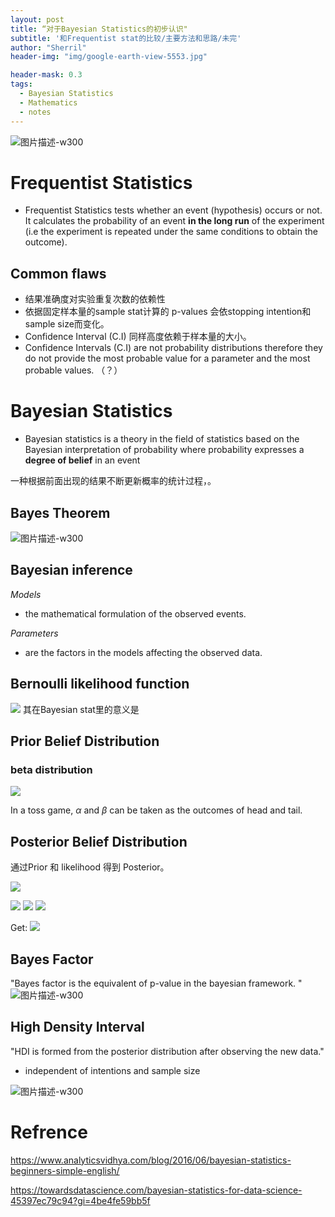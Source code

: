 ```yaml
---
layout: post
title: “对于Bayesian Statistics的初步认识"
subtitle: '和Frequentist stat的比较/主要方法和思路/未完'
author: "Sherril"
header-img: "img/google-earth-view-5553.jpg"

header-mask: 0.3
tags:
  - Bayesian Statistics
  - Mathematics
  - notes
---
```




 ![图片描述-w300](https://i.loli.net/2019/07/17/5d2e9dbb3623d34138.jpg)

# Frequentist Statistics 

- Frequentist Statistics tests whether an event (hypothesis) occurs or not. It calculates the probability of an event **in the long run** of the experiment (i.e the experiment is repeated under the same conditions to obtain the outcome).

## Common flaws
- 结果准确度对实验重复次数的依赖性
- 依据固定样本量的sample stat计算的 p-values 会依stopping intention和sample size而变化。
- Confidence Interval (C.I) 同样高度依赖于样本量的大小。
- Confidence Intervals (C.I) are not probability distributions therefore they do not provide the most probable value for a parameter and the most probable values. （？）


# Bayesian Statistics
- Bayesian statistics is a theory in the field of statistics based on the Bayesian interpretation of probability where probability expresses a **degree of belief** in an event

一种根据前面出现的结果不断更新概率的统计过程，。

## Bayes Theorem
![图片描述-w300](https://i.loli.net/2019/07/17/5d2e986f7d7db82219.jpg)

## Bayesian inference
*Models* 
- the mathematical formulation of the observed events. 

*Parameters*
- are the factors in the models affecting the observed data. 

## Bernoulli likelihood function
![](https://i.loli.net/2019/07/17/5d2e99a65289d89320.jpg)
其在Bayesian stat里的意义是

## Prior Belief  Distribution
### beta distribution
![](https://i.loli.net/2019/07/17/5d2e99f42580f30096.jpg)
 
 In a toss game, $\alpha$ and $\beta$ can be taken as the outcomes of head and tail.

## Posterior Belief Distribution
通过Prior 和 likelihood 得到 Posterior。

![](https://i.loli.net/2019/07/17/5d2e9df587d6a44359.jpg)


![](https://i.loli.net/2019/07/17/5d2e9be33829356870.jpg)
 ![](https://i.loli.net/2019/07/17/5d2e9bc8403a649028.jpg)
 ![](https://i.loli.net/2019/07/17/5d2e9bf274a5d36991.jpg)

Get: 
![](https://i.loli.net/2019/07/17/5d2e9bd30eb7252170.jpg)


## Bayes Factor

"Bayes factor is the equivalent of p-value in the bayesian framework. "
![图片描述-w300](https://i.loli.net/2019/07/17/5d2e9c83cfeca70926.jpg)

## High Density Interval
"HDI is formed from the posterior distribution after observing the new data."
- independent of intentions and sample size

![图片描述-w300](https://i.loli.net/2019/07/17/5d2e9d00d504721202.jpg)



# Refrence
https://www.analyticsvidhya.com/blog/2016/06/bayesian-statistics-beginners-simple-english/

https://towardsdatascience.com/bayesian-statistics-for-data-science-45397ec79c94?gi=4be4fe59bb5f


